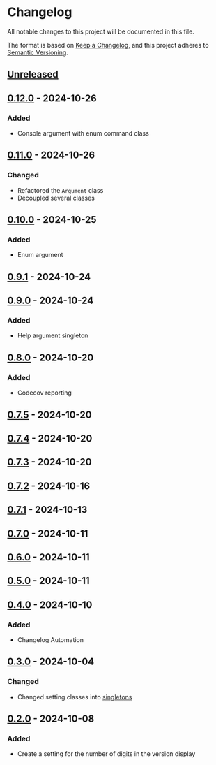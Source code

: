 # Changelog

All notable changes to this project will be documented in this file.

The format is based on [Keep a Changelog](https://keepachangelog.com/en/1.1.0/),
and this project adheres to [Semantic Versioning](https://semver.org/spec/v2.0.0.html).

## [Unreleased]

## [0.12.0] - 2024-10-26

### Added

- Console argument with enum command class

## [0.11.0] - 2024-10-26

### Changed

- Refactored the `Argument` class
- Decoupled several classes

## [0.10.0] - 2024-10-25

### Added

- Enum argument

## [0.9.1] - 2024-10-24

## [0.9.0] - 2024-10-24

### Added

- Help argument singleton

## [0.8.0] - 2024-10-20

### Added

- Codecov reporting

## [0.7.5] - 2024-10-20

## [0.7.4] - 2024-10-20

## [0.7.3] - 2024-10-20

## [0.7.2] - 2024-10-16

## [0.7.1] - 2024-10-13

## [0.7.0] - 2024-10-11

## [0.6.0] - 2024-10-11

## [0.5.0] - 2024-10-11

## [0.4.0] - 2024-10-10

### Added

- Changelog Automation

## [0.3.0] - 2024-10-04

### Changed

- Changed setting classes into [singletons](https://github.com/TJC-Tools/TJC.Singleton)

## [0.2.0] - 2024-10-08

### Added

- Create a setting for the number of digits in the version display

[Unreleased]: https://github.com/TJC-Tools/TJC.ConsoleApplication/compare/v0.12.0...HEAD

[0.12.0]: https://github.com/TJC-Tools/TJC.ConsoleApplication/compare/v0.11.0...v0.12.0

[0.11.0]: https://github.com/TJC-Tools/TJC.ConsoleApplication/compare/v0.10.0...v0.11.0

[0.10.0]: https://github.com/TJC-Tools/TJC.ConsoleApplication/compare/v0.9.1...v0.10.0

[0.9.1]: https://github.com/TJC-Tools/TJC.ConsoleApplication/compare/v0.9.0...v0.9.1

[0.9.0]: https://github.com/TJC-Tools/TJC.ConsoleApplication/compare/v0.8.0...v0.9.0

[0.8.0]: https://github.com/TJC-Tools/TJC.ConsoleApplication/compare/v0.7.5...v0.8.0

[0.7.5]: https://github.com/TJC-Tools/TJC.ConsoleApplication/compare/v0.7.4...v0.7.5

[0.7.4]: https://github.com/TJC-Tools/TJC.ConsoleApplication/compare/v0.7.3...v0.7.4

[0.7.3]: https://github.com/TJC-Tools/TJC.ConsoleApplication/compare/v0.7.2...v0.7.3

[0.7.2]: https://github.com/TJC-Tools/TJC.ConsoleApplication/compare/v0.7.1...v0.7.2

[0.7.1]: https://github.com/TJC-Tools/TJC.ConsoleApplication/compare/v0.7.0...v0.7.1

[0.7.0]: https://github.com/TJC-Tools/TJC.ConsoleApplication/compare/v0.6.0...v0.7.0

[0.6.0]: https://github.com/TJC-Tools/TJC.ConsoleApplication/compare/v0.5.0...v0.6.0

[0.5.0]: https://github.com/TJC-Tools/TJC.ConsoleApplication/compare/v0.4.0...v0.5.0

[0.4.0]: https://github.com/TJC-Tools/TJC.ConsoleApplication/compare/v0.3.0...v0.4.0

[0.3.0]: https://github.com/TJC-Tools/TJC.ConsoleApplication/compare/v0.2.0...v0.3.0

[0.2.0]: https://github.com/TJC-Tools/TJC.ConsoleApplication/releases/tag/v0.2.0
